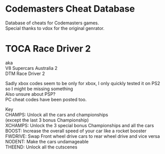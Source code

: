 # Codemasters Cheat Database

Database of cheats for Codemasters games.  
Special thanks to vdox for the original genrator.

# TOCA Race Driver 2

aka  
V8 Supercars Australia 2  
DTM Race Driver 2

Sadly xbox codes seem to be only for xbox, I only quickly tested it on PS2 so I might be missing something  
Also unsure about PSP?  
PC cheat codes have been posted too.

Key  
CHAMPS: Unlock all the cars and championships  
(except the last 3 bonus Championship)  
XCHAMPS: Unlock the 3 special bonus Championships and all the cars  
BOOST: Increase the overall speed of your car like a rocket booster  
FWDRIVE: Swap Front wheel drive cars to rear wheel drive and vice versa  
NODENT: Make the cars undamageable  
THEEND: Unlock all the cutscenes
